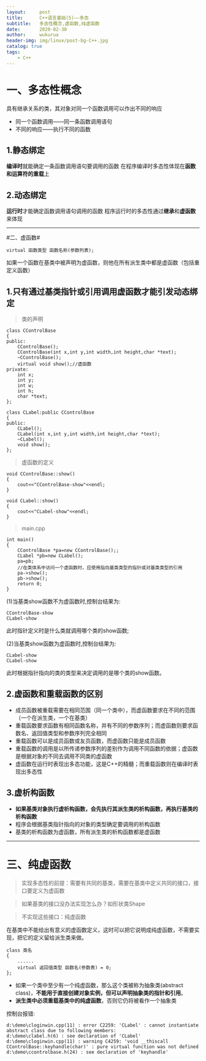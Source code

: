 ```yaml
---
layout:     post
title:      C++语言基础(5)——多态
subtitle:   多态性概念,虚函数,纯虚函数
date:       2020-02-30
author:     wukurua
header-img: img/linux/post-bg-C++.jpg
catalog: true
tags:
    - C++
---
```


# 一、多态性概念 #
具有继承关系的类，其对象对同一个函数调用可以作出不同的响应

- 同一个函数调用——同一条函数调用语句
- 不同的响应——执行不同的函数

## 1.静态绑定 ##
**编译时**就能确定一条函数调用语句要调用的函数
在程序编译时多态性体现在**函数和运算符的重载**上

## 2.动态绑定 ##
**运行时**才能确定函数调用语句调用的函数
程序运行时的多态性通过**继承**和**虚函数**来体现

----------

#二、虚函数#

	virtual 函数类型 函数名称(参数列表);

如果一个函数在基类中被声明为虚函数，则他在所有派生类中都是虚函数（包括重定义函数）

## 1.只有通过基类指针或引用调用虚函数才能引发动态绑定 ##

>类的声明

	class CControlBase
	{
	public:
		CControlBase();
		CControlBase(int x,int y,int width,int height,char *text);
		~CControlBase();
		virtual void show();//虚函数
	private:
		int x;
		int y;
		int w;
		int h;
		char *text;
	};

	class CLabel:public CControlBase
	{
	public:
		CLabel();
		CLabel(int x,int y,int width,int height,char *text);
		~CLabel();
		void show();
	};

>虚函数的定义

	void CControlBase::show()
	{
		cout<<"CControlBase-show"<<endl;
	}

	void CLabel::show()
	{
		cout<<"CLabel-show"<<endl;
	}

>main.cpp

	int main()
	{
		CControlBase *pa=new CControlBase();;
		CLabel *pb=new CLabel();
		pa=pb;
		//在类体系中访问一个虚函数时，应使用指向基类类型的指针或对基类类型的引用
		pa->show();
		pb->show();
		return 0;
	}

(1)当基类show函数不为虚函数时,控制台结果为:

	CControlBase-show
	CLabel-show

此时指针定义时是什么类就调用哪个类的show函数;

(2)当基类show函数为虚函数时,控制台结果为:

	CLabel-show
	CLabel-show

此时根据指针指向的类的类型来决定调用的是哪个类的show函数。
## 2.虚函数和重载函数的区别 ##
- 成员函数被重载需要在相同范围（同一个类中），而虚函数要求在不同的范围（一个在派生类，一个在基类）
- 重载函数要求函数有相同函数名称，并有不同的参数序列；而虚函数则要求函数名、返回值类型和参数序列完全相同
- 重载函数可以是成员函数或友员函数，而虚函数只能是成员函数
- 重载函数的调用是以所传递参数序列的差别作为调用不同函数的依据；虚函数是根据对象的不同去调用不同类的虚函数
- 虚函数在运行时表现出多态功能，这是C++的精髓；而重载函数则在编译时表现出多态性
## 3.虚析构函数 ##

- **如果基类对象执行虚析构函数，会先执行其派生类的析构函数，再执行基类的析构函数**
- 程序会根据基类指针指向的对象的类型确定要调用的析构函数
- 基类的析构函数为虚函数，所有派生类的析构函数都是虚函数

----------

# 三、纯虚函数 #
>实现多态性的前提：需要有共同的基类，需要在基类中定义共同的接口，接口要定义为虚函数

>如果基类的接口没办法实现怎么办？如形状类Shape

>不实现这些接口：纯虚函数

在基类中不能给出有意义的虚函数定义，这时可以把它说明成纯虚函数，不需要实现，把它的定义留给派生类来做。

	class 类名
	{
		......
		virtual 返回值类型 函数名(参数表) = 0;
	};

- 如果一个类中至少有一个纯虚函数，那么这个类被称为抽象类(abstract class)，**不能用于直接创建对象实例，但可以声明抽象类的指针和引用**。
- **派生类中必须重载基类中的纯虚函数**，否则它仍将被看作一个抽象类

控制台报错:

	d:\demo\cloginwin.cpp(11) : error C2259: 'CLabel' : cannot instantiate abstract class due to following members:
	d:\demo\clabel.h(6) : see declaration of 'CLabel'
	d:\demo\cloginwin.cpp(11) : warning C4259: 'void __thiscall CControlBase::keyhandle(char)' : pure virtual function was not defined
	d:\demo\ccontrolbase.h(24) : see declaration of 'keyhandle'	
